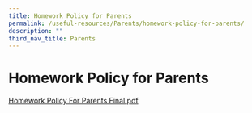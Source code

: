 ```yaml
---
title: Homework Policy for Parents
permalink: /useful-resources/Parents/homework-policy-for-parents/
description: ""
third_nav_title: Parents
---
```

# Homework Policy for Parents

[Homework Policy For Parents Final.pdf](https://bukitbatoksec.moe.edu.sg/qql/slot/u537/Useful%20Resources/Parents/Homework%20Policy%20For%20Parents%20Final.pdf)